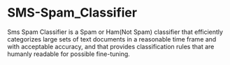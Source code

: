 # SMS-Spam_Classifier
Sms Spam Classifier is a Spam or Ham(Not Spam) classifier that efficiently categorizes large sets of text documents in a reasonable time frame and with acceptable accuracy, and that provides classification rules that are humanly readable for possible fine-tuning.
